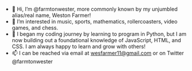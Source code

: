 - 👋 Hi, I’m @farmtonwester, more commonly known by my unjumbled alias/real name, Weston Farmer!
- 👀 I’m interested in music, sports, mathematics, rollercoasters, video games, and chess.
- 🌱 I began my coding journey by learning to program in Python, but I am now building out a foundational knowledge of JavaScript, HTML, and CSS. I am always happy to learn and grow with others!
- 📫 I can be reached via email at wesfarmer11@gmail.com or on Twitter @farmtonwester

<!---
farmtonwester/farmtonwester is a ✨ special ✨ repository because its `README.md` (this file) appears on your GitHub profile.
You can click the Preview link to take a look at your changes.
--->
